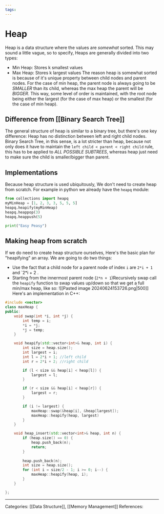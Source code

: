 ```yaml
---
tags:
---
```

# Heap
Heap is a data structure where the values are _somewhat_ sorted. This may sound a little vague, so to specify, Heaps are generally divided into two types:
- Min Heap: Stores k smallest values
- Max Heap: Stores k largest values
The reason heap is somewhat sorted is because of it's unique property between child nodes and parent nodes. For the case of min heap, the parent node is always going to be _SMALLER_ than its child, whereas the max heap the parent will be _BIGGER_. This way, some level of order is maintained, with the root node being either the largest (for the case of max heap) or the smallest (for the case of min heap).

## Difference from [[Binary Search Tree]]
The general structure of heap is similar to a binary tree, but there's one key difference: Heap has no distinction between left and right child nodes. Binary Search Tree, in this sense, is a lot stricter than heap, because not only does it have to maintain the `left child < parent < right child` rule, this has to be applied to _ALL POSSIBLE SUBTREES_, whereas heap just need to make sure the child is smaller/bigger than parent.

## Implementations
Because heap structure is used ubiquitously, We don't need to create heap from scratch. For example in python we already have the `heapq` module:
```python
from collections import heapq
myMinHeap = [1, 2, 3, 3, 5, 5, 5]
heapq.heapify(myMinHeap)
heapq.heappop(3)
heapq.heappush(5)

print("Easy Peasy")
```

## Making heap from scratch
If we do need to create heap structure ourselves, Here's the basic plan for "heapifying" an array. We are going to do two things:

- Use the fact that a child node for a parent node of index `i` are `2*i + 1` and `2*i + 2 .
- Starting from the innermost parent node (`2*n + 1`)Recursively swap call the `heapify` function to swap values up/down so that we get a full min/max heap, like so:
![[Pasted image 20240624153726.png|500]]
Here's an implementation in C++:
```c++
#include <vector>
class maxHeap {
public:
	void swap(int *i, int *j) {
		int temp = i;
		*i = *j;
		*j = temp;
	}

	void heapify(std::vector<int>& heap, int i) {
		int size = heap.size();
		int largest = i;
		int l = 2*i + 1; //left child
		int r = 2*i + 2; //right child

		if (l < size && heap[i] < heap[l]) {
			largest = l;
		}

		if (r < size && heap[i] < heap[r]) {
			largest = r;
		}

		if (i != largest) {
			maxHeap::swap(&heap[i], &heap[largest]);
			maxHeap::heapify(heap, largest)
		}
	}

	void heap_insert(std::vector<int>& heap, int n) {
		if (heap.size() == 0) {
			heap.push_back(n);
			return;
		}
		
		heap.push_back(n);
		int size = heap.size();
		for (int i = size/2 - 1; i >= 0; i--) {
			maxHeap::heapify(heap, i);
		}
	}

};
```

---
Categories: [[Data Structure]], [[Memory Management]]
References:
